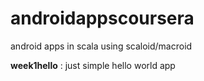 androidappscoursera
===================

android apps in scala using scaloid/macroid

**week1hello** : just simple hello world app
